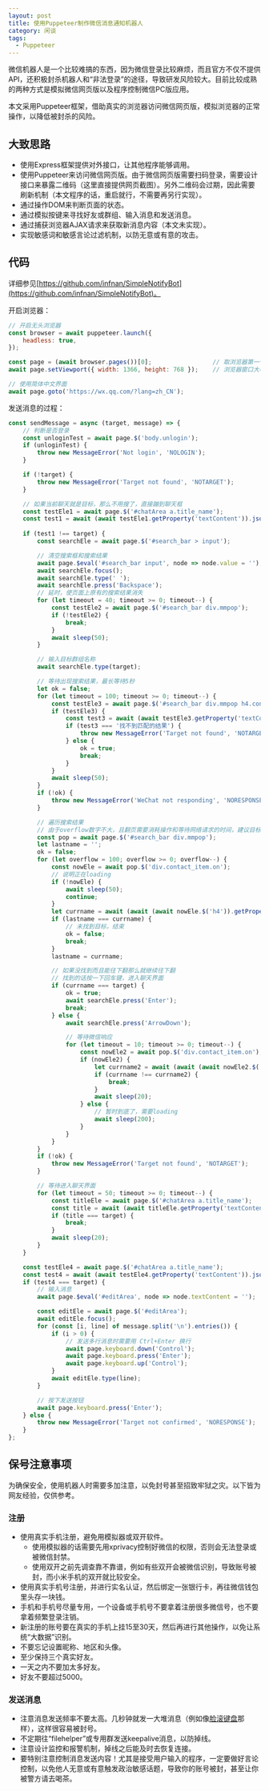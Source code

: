 ```yaml
---
layout: post
title: 使用Puppeteer制作微信消息通知机器人
category: 闲谈
tags:
  - Puppeteer
---
```

微信机器人是一个比较难搞的东西，因为微信登录比较麻烦，而且官方不仅不提供API，还积极封杀机器人和“非法登录”的途径，导致研发风险较大。目前比较成熟的两种方式是模拟微信网页版以及程序控制微信PC版应用。

本文采用Puppeteer框架，借助真实的浏览器访问微信网页版，模拟浏览器的正常操作，以降低被封杀的风险。
<!-- more -->

## 大致思路
* 使用Express框架提供对外接口，让其他程序能够调用。
* 使用Puppeteer来访问微信网页版。由于微信网页版需要扫码登录，需要设计接口来暴露二维码（这里直接提供网页截图）。另外二维码会过期，因此需要刷新机制（本文程序的话，重启就行，不需要再另行实现）。
* 通过操作DOM来判断页面的状态。
* 通过模拟按键来寻找好友或群组、输入消息和发送消息。
* 通过捕获浏览器AJAX请求来获取新消息内容（本文未实现）。
* 实现敏感词和敏感言论过滤机制，以防无意或有意的攻击。

## 代码
详细参见[https://github.com/infnan/SimpleNotifyBot](https://github.com/infnan/SimpleNotifyBot)。

开启浏览器：
```js
// 开启无头浏览器
const browser = await puppeteer.launch({
    headless: true,
});

const page = (await browser.pages())[0];                 // 取浏览器第一个Tab页
await page.setViewport({ width: 1366, height: 768 });    // 浏览器窗口大小

// 使用简体中文界面
await page.goto('https://wx.qq.com/?lang=zh_CN');
```

发送消息的过程：

```js
const sendMessage = async (target, message) => {
    // 判断是否登录
    const unloginTest = await page.$('body.unlogin');
    if (unloginTest) {
        throw new MessageError('Not login', 'NOLOGIN');
    }

    if (!target) {
        throw new MessageError('Target not found', 'NOTARGET');
    }

    // 如果当前聊天就是目标，那么不用搜了，直接蹦到聊天框
    const testEle1 = await page.$('#chatArea a.title_name');
    const test1 = await (await testEle1.getProperty('textContent')).jsonValue();
    
    if (test1 !== target) {
        const searchEle = await page.$('#search_bar > input');

        // 清空搜索框和搜索结果
        await page.$eval('#search_bar input', node => node.value = '');
        await searchEle.focus();
        await searchEle.type(' ');
        await searchEle.press('Backspace');
        // 延时，使页面上原有的搜索结果消失
        for (let timeout = 40; timeout >= 0; timeout--) {
            const testEle2 = await page.$('#search_bar div.mmpop');
            if (!testEle2) {
                break;
            }
            await sleep(50);
        }

        // 输入目标群组名称
        await searchEle.type(target);

        // 等待出现搜索结果，最长等待5秒
        let ok = false;
        for (let timeout = 100; timeout >= 0; timeout--) {
            const testEle3 = await page.$('#search_bar div.mmpop h4.contact_title');
            if (testEle3) {
                const test3 = await (await testEle3.getProperty('textContent')).jsonValue();
                if (test3 === '找不到匹配的结果') {
                    throw new MessageError('Target not found', 'NOTARGET');
                } else {
                    ok = true;
                    break;
                }
            }
            await sleep(50);
        }
        if (!ok) {
            throw new MessageError('WeChat not responding', 'NORESPONSE');
        }

        // 遍历搜索结果
        // 由于overflow数字不大，且翻页需要消耗操作和等待网络请求的时间，建议目标名称独一无二，免得不好找。
        const pop = await page.$('#search_bar div.mmpop');
        let lastname = '';
        ok = false;
        for (let overflow = 100; overflow >= 0; overflow--) {
            const nowEle = await pop.$('div.contact_item.on');
            // 说明正在loading
            if (!nowEle) {
                await sleep(50);
                continue;
            }
            let currname = await (await (await nowEle.$('h4')).getProperty('textContent')).jsonValue();
            if (lastname === currname) {
                // 未找到目标，结束
                ok = false;
                break;
            }
            lastname = currname;

            // 如果没找到而且能往下翻那么就继续往下翻
            // 找到的话按一下回车键，进入聊天界面
            if (currname === target) {
                ok = true;
                await searchEle.press('Enter');
                break;
            } else {
                await searchEle.press('ArrowDown');

                // 等待微信响应
                for (let timeout = 10; timeout >= 0; timeout--) {
                    const nowEle2 = await pop.$('div.contact_item.on');
                    if (nowEle2) {
                        let currname2 = await (await (await nowEle2.$('h4')).getProperty('textContent')).jsonValue();
                        if (currname !== currname2) {
                            break;
                        }
                        await sleep(20);
                    } else {
                        // 暂时到底了，需要loading
                        await sleep(200);
                    }
                }
            }
        }
        if (!ok) {
            throw new MessageError('Target not found', 'NOTARGET');
        }

        // 等待进入聊天界面
        for (let timeout = 50; timeout >= 0; timeout--) {
            const titleEle = await page.$('#chatArea a.title_name');
            const title = await (await titleEle.getProperty('textContent')).jsonValue();
            if (title === target) {
                break;
            }
            await sleep(20);
        }
    }

    const testEle4 = await page.$('#chatArea a.title_name');
    const test4 = await (await testEle4.getProperty('textContent')).jsonValue();
    if (test4 === target) {
        // 输入消息
        await page.$eval('#editArea', node => node.textContent = '');

        const editEle = await page.$('#editArea');
        await editEle.focus();
        for (const [i, line] of message.split('\n').entries()) {
            if (i > 0) {
                // 发送多行消息时需要用 Ctrl+Enter 换行
                await page.keyboard.down('Control');
                await page.keyboard.press('Enter');
                await page.keyboard.up('Control');
            }
            await editEle.type(line);
        }

        // 按下发送按钮
        await page.keyboard.press('Enter');
    } else {
        throw new MessageError('Target not confirmed', 'NORESPONSE');
    }
};
```

## 保号注意事项
为确保安全，使用机器人时需要多加注意，以免封号甚至招致牢狱之灾。以下皆为网友经验，仅供参考。

### 注册
* 使用真实手机注册，避免用模拟器或双开软件。
  - 使用模拟器的话需要先用xprivacy控制好微信的权限，否则会无法登录或被微信封禁。
  - 使用双开之前先调查靠不靠谱，例如有些双开会被微信识别，导致账号被封，而小米手机的双开就比较安全。
* 使用真实手机号注册，并进行实名认证，然后绑定一张银行卡，再往微信钱包里头存一块钱。
* 手机和手机号尽量专用，一个设备或手机号不要拿着注册很多微信号，也不要拿着频繁登录注销。
* 新注册的账号要在真实的手机上挂15至30天，然后再进行其他操作，以免让系统“大数据”识别。
* 不要忘记设置昵称、地区和头像。
* 至少保持三个真实好友。
* 一天之内不要加太多好友。
* 好友不要超过5000。

### 发送消息
* 注意消息发送频率不要太高。几秒钟就发一大堆消息（例如像[脸滚键盘](https://www.bilibili.com/video/av394281/)那样），这样很容易被封号。
* 不定期往“filehelper”或专用群发送keepalive消息，以防掉线。
* 注意设计监控和报警机制，掉线之后能及时去恢复连接。
* 要特别注意控制消息发送内容！尤其是接受用户输入的程序，一定要做好言论控制，以免他人无意或有意触发政治敏感话题，导致你的账号被封，甚至让你被警方请去喝茶。
